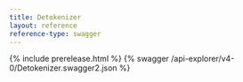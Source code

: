 ```yaml
---
title: Detokenizer
layout: reference
reference-type: swagger
---
```


{% include prerelease.html %}
{% swagger /api-explorer/v4-0/Detokenizer.swagger2.json %}
